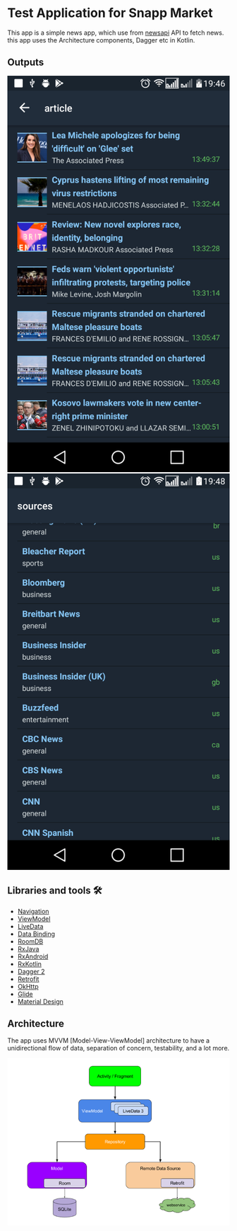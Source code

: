 # Test Application for Snapp Market

This app is a simple news app, which use from [newsapi](https://newsapi.org) API to fetch news. this app uses the Architecture components, Dagger etc in Kotlin.

## Outputs
![img 1](screenshot/screenshot-1.png)
![img 2](screenshot/screenshot-2.png) 

## Libraries and tools 🛠
- [Navigation](https://developer.android.com/topic/libraries/architecture/navigation/)   
- [ViewModel](https://developer.android.com/topic/libraries/architecture/viewmodel)   
- [LiveData](https://developer.android.com/topic/libraries/architecture/livedata)   
- [Data Binding](https://developer.android.com/topic/libraries/data-binding)   
- [RoomDB](https://developer.android.com/topic/libraries/architecture/room)   
- [RxJava](https://github.com/ReactiveX/RxJava)   
- [RxAndroid](https://github.com/ReactiveX/RxAndroid)   
- [RxKotlin](https://github.com/ReactiveX/RxKotlin)   
- [Dagger 2](https://github.com/google/dagger)   
- [Retrofit](https://square.github.io/retrofit/)   
- [OkHttp](https://github.com/square/okhttp)   
- [Glide](https://github.com/bumptech/glide)   
- [Material Design](https://material.io/develop/android/docs/getting-started/)   

## Architecture
The app uses MVVM [Model-View-ViewModel] architecture to have a unidirectional flow of data, separation of concern, testability, and a lot more.

![Architecture](screenshot/arch-image.png)